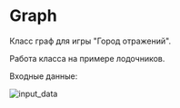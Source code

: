 # Graph
Класс граф для игры "Город отражений".

Работа класса на примере лодочников.

Входные данные:

![input_data](https://github.com/alenahalm/Graph/assets/75882124/ade39e43-b5c2-4850-9a06-478c25f1caa6)
